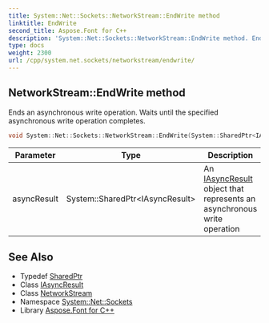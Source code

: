 ```yaml
---
title: System::Net::Sockets::NetworkStream::EndWrite method
linktitle: EndWrite
second_title: Aspose.Font for C++
description: 'System::Net::Sockets::NetworkStream::EndWrite method. Ends an asynchronous write operation. Waits until the specified asynchronous write operation completes in C++.'
type: docs
weight: 2300
url: /cpp/system.net.sockets/networkstream/endwrite/
---
```

## NetworkStream::EndWrite method


Ends an asynchronous write operation. Waits until the specified asynchronous write operation completes.

```cpp
void System::Net::Sockets::NetworkStream::EndWrite(System::SharedPtr<IAsyncResult> asyncResult) override
```


| Parameter | Type | Description |
| --- | --- | --- |
| asyncResult | System::SharedPtr\<IAsyncResult\> | An [IAsyncResult](../../../system/iasyncresult/) object that represents an asynchronous write operation |

## See Also

* Typedef [SharedPtr](../../../system/sharedptr/)
* Class [IAsyncResult](../../../system/iasyncresult/)
* Class [NetworkStream](../)
* Namespace [System::Net::Sockets](../../)
* Library [Aspose.Font for C++](../../../)

